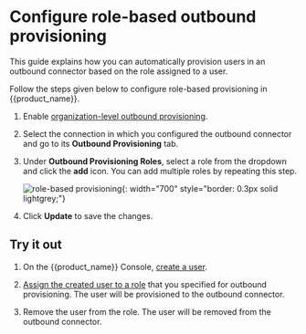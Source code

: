 # Configure role-based outbound provisioning

This guide explains how you can automatically provision users in an outbound connector based on the role assigned to a user.

Follow the steps given below to configure role-based provisioning in {{product_name}}.

1. Enable [organization-level outbound provisioning]({{base_path}}/guides/users/outbound-provisioning/provisioning-levels/org-level).

2. Select the connection in which you configured the outbound connector and go to its **Outbound Provisioning** tab.

3. Under **Outbound Provisioning Roles**, select a role from the dropdown and click the **add** icon. You can add multiple roles by repeating this step.

    ![role-based provisioning]({{base_path}}/assets/img/guides/outbound-provisioning/role-based-provisioning.png){: width="700" style="border: 0.3px solid lightgrey;"}

4. Click **Update** to save the changes.

## Try it out

1. On the {{product_name}} Console, [create a user]({{base_path}}/guides/users/manage-users/#onboard-single-user).

2. [Assign the created user to a role]({{base_path}}/guides/users/manage-roles/#assign-users-to-a-role) that you specified for outbound provisioning. The user will be provisioned to the outbound connector.

3. Remove the user from the role. The user will be removed from the outbound connector.